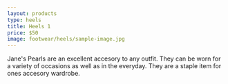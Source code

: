 ```yaml
---
layout: products
type: heels
title: Heels 1
price: $50
image: footwear/heels/sample-image.jpg
---
```



Jane's Pearls are an excellent accesory to any outfit. They can be worn for a variety of occasions as well as in the everyday. They are a staple item for ones accesory wardrobe. 